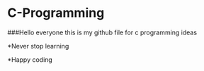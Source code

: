 # C-Programming

###Hello everyone this is my github file for c programming ideas 

*Never stop learning 

*Happy coding 
